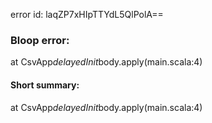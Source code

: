 error id: laqZP7xHIpTTYdL5QlPolA==
### Bloop error:

at CsvApp$delayedInit$body.apply(main.scala:4)
#### Short summary: 

at CsvApp$delayedInit$body.apply(main.scala:4)